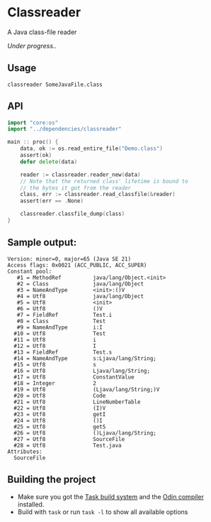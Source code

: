 # Classreader
A Java class-file reader

*Under progress..*

## Usage

```
classreader SomeJavaFile.class
```

## API

```go
import "core:os"
import "../dependencies/classreader"

main :: proc() {
    data, ok := os.read_entire_file("Demo.class")
    assert(ok)
    defer delete(data)

    reader := classreader.reader_new(data)
    // Note that the returned class' lifetime is bound to
    // the bytes it got from the reader
    class, err := classreader.read_classfile(&reader)
    assert(err == .None)

    classreader.classfile_dump(class)
}
```

## Sample output:

```
Version: minor=0, major=65 (Java SE 21)
Access flags: 0x0021 (ACC_PUBLIC, ACC_SUPER)
Constant pool:
   #1 = MethodRef          java/lang/Object.<init>
   #2 = Class              java/lang/Object
   #3 = NameAndType        <init>:()V
   #4 = Utf8               java/lang/Object
   #5 = Utf8               <init>
   #6 = Utf8               ()V
   #7 = FieldRef           Test.i
   #8 = Class              Test
   #9 = NameAndType        i:I
  #10 = Utf8               Test
  #11 = Utf8               i
  #12 = Utf8               I
  #13 = FieldRef           Test.s
  #14 = NameAndType        s:Ljava/lang/String;
  #15 = Utf8               s
  #16 = Utf8               Ljava/lang/String;
  #17 = Utf8               ConstantValue
  #18 = Integer            2
  #19 = Utf8               (Ljava/lang/String;)V
  #20 = Utf8               Code
  #21 = Utf8               LineNumberTable
  #22 = Utf8               (I)V
  #23 = Utf8               getI
  #24 = Utf8               ()I
  #25 = Utf8               getS
  #26 = Utf8               ()Ljava/lang/String;
  #27 = Utf8               SourceFile
  #28 = Utf8               Test.java
Attributes:
  SourceFile
```

## Building the project

- Make sure you got the [Task build system](https://taskfile.dev/installation/) and the [Odin compiler](https://odin-lang.org/docs/install/) installed.
- Build with `task` or run `task -l` to show all available options
